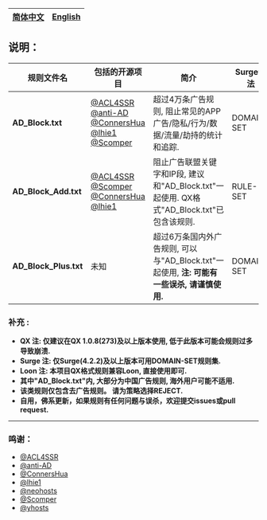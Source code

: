 | [简体中文](https://github.com/NobyDa/ND-AD/blob/master/README.md) | [English](https://github.com/NobyDa/ND-AD/blob/master/README_en_US.md) | 
| - | - |

## 说明：

|  规则文件名                 | 包括的开源项目                                   | 简介                              | Surge语法      |
| ---------------------- | -----------------------------------------------|-----------------------------------|---------------|
| **AD_Block.txt**       | [@ACL4SSR](https://github.com/ACL4SSR/ACL4SSR) [@anti-AD](https://github.com/privacy-protection-tools/anti-AD) [@ConnersHua](https://github.com/ConnersHua) [@lhie1](https://github.com/lhie1/Rules) [@Scomper](https://github.com/scomper) |超过4万条广告规则, 阻止常见的APP广告/隐私/行为/数据/流量/劫持的统计和追踪.                                  | DOMAIN-SET    |
| **AD_Block_Add.txt**   | [@ACL4SSR](https://github.com/ACL4SSR/ACL4SSR) [@Scomper](https://github.com/scomper) [@ConnersHua](https://github.com/ConnersHua) [@lhie1](https://github.com/lhie1/Rules)        | 阻止广告联盟关键字和IP段, 建议和"AD_Block.txt"一起使用.  QX格式"AD_Block.txt"已包含该规则.                                                                   | RULE-SET      |
| **AD_Block_Plus.txt**  | 未知                                            | 超过6万条国内外广告规则, 可以与"AD_Block.txt"一起使用, **注: 可能有一些误杀, 请谨慎使用.**                                                                                 | DOMAIN-SET    |

### 补充 :

* **QX 注: 仅建议在QX 1.0.8(273)及以上版本使用, 低于此版本可能会规则过多导致崩溃.**
* **Surge 注: 仅Surge(4.2.2)及以上版本可用DOMAIN-SET规则集.**
* **Loon 注: 本项目QX格式规则兼容Loon, 直接使用即可.**
* **其中"AD_Block.txt"内, 大部分为中国广告规则, 海外用户可能不适用.**
* **该类规则仅包含去广告规则。 请为策略选择REJECT.**
* **自用，佛系更新，如果规则有任何问题与误杀，欢迎提交issues或pull request.**

---

### 鸣谢：
* [@ACL4SSR](https://github.com/ACL4SSR/ACL4SSR)
* [@anti-AD](https://github.com/privacy-protection-tools/anti-AD)
* [@ConnersHua](https://github.com/ConnersHua)
* [@lhie1](https://github.com/lhie1/Rules)
* [@neohosts](https://github.com/neoFelhz/neohosts)
* [@Scomper](https://github.com/scomper)
* [@yhosts](https://github.com/vokins/yhosts)